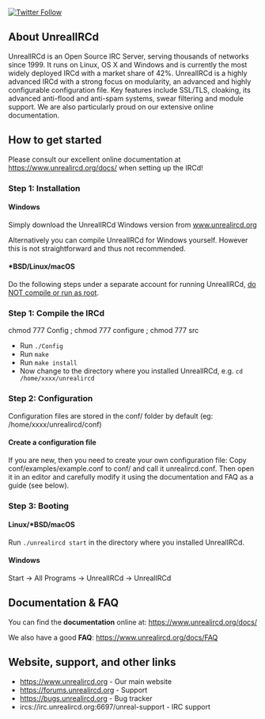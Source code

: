 [![Twitter Follow](https://img.shields.io/twitter/follow/Unreal_IRCd.svg?style=social&label=Follow)](https://twitter.com/Unreal_IRCd)

## About UnrealIRCd
UnrealIRCd is an Open Source IRC Server, serving thousands of networks since 1999. 
It runs on Linux, OS X and Windows and is currently the most widely deployed IRCd
with a market share of 42%. UnrealIRCd is a highly advanced IRCd with a strong
focus on modularity, an advanced and highly configurable configuration file.
Key features include SSL/TLS, cloaking, its advanced anti-flood and anti-spam systems,
swear filtering and module support. We are also particularly proud on our extensive
online documentation. 

## How to get started
Please consult our excellent online documentation at https://www.unrealircd.org/docs/
when setting up the IRCd!

### Step 1: Installation
#### Windows
Simply download the UnrealIRCd Windows version from www.unrealircd.org

Alternatively you can compile UnrealIRCd for Windows yourself. However this is not straightforward and thus not recommended.

#### *BSD/Linux/macOS
Do the following steps under a separate account for running UnrealIRCd,
[do NOT compile or run as root](https://www.unrealircd.org/docs/Do_not_run_as_root).

### Step 1: Compile the IRCd
chmod 777 Config ; chmod 777 configure ; chmod 777 src
* Run `./Config`
* Run `make`
* Run `make install`
* Now change to the directory where you installed UnrealIRCd, e.g. `cd /home/xxxx/unrealircd`

### Step 2: Configuration
Configuration files are stored in the conf/ folder by default (eg: /home/xxxx/unrealircd/conf)

#### Create a configuration file
If you are new, then you need to create your own configuration file:
Copy conf/examples/example.conf to conf/ and call it unrealircd.conf.
Then open it in an editor and carefully modify it using the documentation and FAQ as a guide (see below).

### Step 3: Booting

#### Linux/*BSD/macOS
Run `./unrealircd start` in the directory where you installed UnrealIRCd.

#### Windows
Start -> All Programs -> UnrealIRCd -> UnrealIRCd

## Documentation & FAQ
You can find the **documentation** online at: https://www.unrealircd.org/docs/

We also have a good **FAQ**: https://www.unrealircd.org/docs/FAQ

## Website, support, and other links ##
* https://www.unrealircd.org - Our main website
* https://forums.unrealircd.org - Support
* https://bugs.unrealircd.org - Bug tracker
* ircs://irc.unrealircd.org:6697/unreal-support - IRC support
